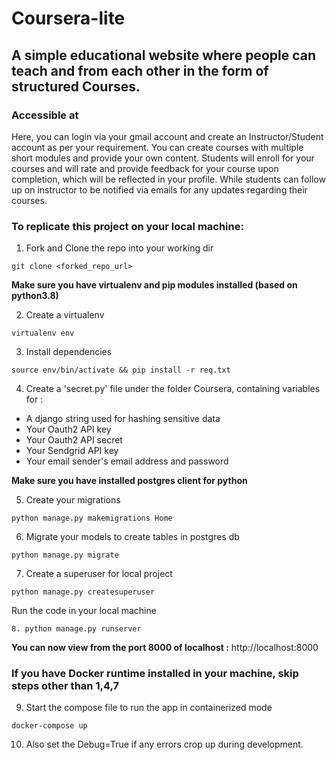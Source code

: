 # Coursera-lite

## A simple educational website where people can teach and from each other in the form of structured Courses.
### Accessible at 

Here, you can login via your gmail account and create an Instructor/Student account as per your requirement.
You can create courses with multiple short modules and provide your own content. Students will enroll for your courses and will rate and provide feedback for your course upon completion, which will be reflected in your profile. 
While students can follow up on instructor to be notified via emails for any updates regarding their courses. 

### To replicate this project on your local machine:

1. Fork and Clone the repo into your working dir
```
git clone <forked_repo_url>
```
**Make sure you have virtualenv and pip modules installed (based on python3.8)**

2. Create a virtualenv
```
virtualenv env
```
3. Install dependencies
```
source env/bin/activate && pip install -r req.txt
```
4. Create a 'secret.py' file under the folder Coursera, containing variables for :
- A django string used for hashing sensitive data
- Your Oauth2 API key
- Your Oauth2 API secret
- Your Sendgrid API key
- Your email sender's email address and password

**Make sure you have installed postgres client for python**

5. Create your migrations
```
python manage.py makemigrations Home
```
6. Migrate your models to create tables in postgres db
```
python manage.py migrate
```
7. Create a superuser for local project
```
python manage.py createsuperuser
```
Run the code in your local machine
```
8. python manage.py runserver
```
**You can now view from the port 8000 of localhost :** http://localhost:8000

### If you have Docker runtime installed in your machine, skip steps other than 1,4,7

9. Start the compose file to run the app in containerized mode
```
docker-compose up
```

10. Also set the Debug=True if any errors crop up during development.
